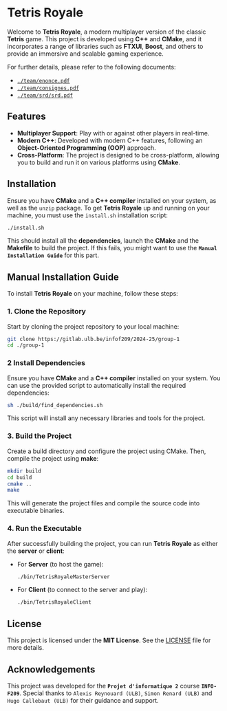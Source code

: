 # Tetris Royale

Welcome to **Tetris Royale**, a modern multiplayer version of the classic **Tetris** game. This project is developed using **C++** and **CMake**, and it incorporates a range of libraries such as **FTXUI**, **Boost**, and others to provide an immersive and scalable gaming experience.

For further details, please refer to the following documents:

- [`./team/enonce.pdf`](./team/enonce.pdf)
- [`./team/consignes.pdf`](./team/consignes.pdf)
- [`./team/srd/srd.pdf`](./team/srd/srd.pdf)

## Features

- **Multiplayer Support**: Play with or against other players in real-time.
- **Modern C++**: Developed with modern C++ features, following an **Object-Oriented Programming (OOP)** approach.
- **Cross-Platform**: The project is designed to be cross-platform, allowing you to build and run it on various platforms using **CMake**.

## Installation

Ensure you have **CMake** and a **C++ compiler** installed on your system, as well as the `unzip` package.
To get **Tetris Royale** up and running on your machine, you must use the `install.sh` installation script:

```sh
./install.sh
```

This should install all the **dependencies**, launch the **CMake** and the **Makefile** to build the project. If this fails, you might want to use the **`Manual Installation Guide`** for this part.

## Manual Installation Guide

To install **Tetris Royale** on your machine, follow these steps:

### 1. Clone the Repository

Start by cloning the project repository to your local machine:

```sh
git clone https://gitlab.ulb.be/infof209/2024-25/group-1
cd ./group-1
```

### 2 Install Dependencies

Ensure you have **CMake** and a **C++ compiler** installed on your system. You can use the provided script to automatically install the required dependencies:

```sh
sh ./build/find_dependencies.sh
```

This script will install any necessary libraries and tools for the project.

### 3. Build the Project

Create a build directory and configure the project using CMake. Then, compile the project using **make**:

```sh
mkdir build
cd build
cmake ..
make
```

This will generate the project files and compile the source code into executable binaries.

### 4. Run the Executable

After successfully building the project, you can run **Tetris Royale** as either the **server** or **client**:

- For **Server** (to host the game):

    ```sh
    ./bin/TetrisRoyaleMasterServer
    ```

- For **Client** (to connect to the server and play):

    ```sh
    ./bin/TetrisRoyaleClient
    ```

## License

This project is licensed under the **MIT License**. See the [LICENSE](LICENSE) file for more details.

## Acknowledgements

This project was developed for the **`Projet d'informatique 2`** course **`INFO-F209`**. Special thanks to `Alexis Reynouard (ULB)`, `Simon Renard (ULB)` and `Hugo Callebaut (ULB)` for their guidance and support.
